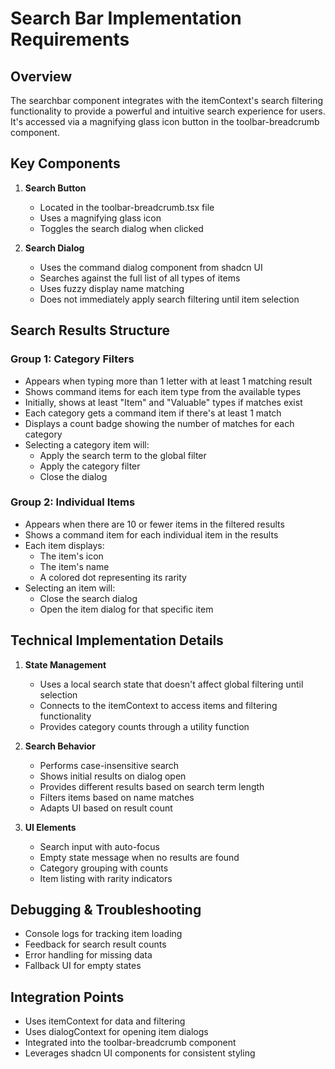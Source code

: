 # Search Bar Implementation Requirements

## Overview

The searchbar component integrates with the itemContext's search filtering functionality to provide a powerful and intuitive search experience for users. It's accessed via a magnifying glass icon button in the toolbar-breadcrumb component.

## Key Components

1. **Search Button**

    - Located in the toolbar-breadcrumb.tsx file
    - Uses a magnifying glass icon
    - Toggles the search dialog when clicked

2. **Search Dialog**
    - Uses the command dialog component from shadcn UI
    - Searches against the full list of all types of items
    - Uses fuzzy display name matching
    - Does not immediately apply search filtering until item selection

## Search Results Structure

### Group 1: Category Filters

-   Appears when typing more than 1 letter with at least 1 matching result
-   Shows command items for each item type from the available types
-   Initially, shows at least "Item" and "Valuable" types if matches exist
-   Each category gets a command item if there's at least 1 match
-   Displays a count badge showing the number of matches for each category
-   Selecting a category item will:
    -   Apply the search term to the global filter
    -   Apply the category filter
    -   Close the dialog

### Group 2: Individual Items

-   Appears when there are 10 or fewer items in the filtered results
-   Shows a command item for each individual item in the results
-   Each item displays:
    -   The item's icon
    -   The item's name
    -   A colored dot representing its rarity
-   Selecting an item will:
    -   Close the search dialog
    -   Open the item dialog for that specific item

## Technical Implementation Details

1. **State Management**

    - Uses a local search state that doesn't affect global filtering until selection
    - Connects to the itemContext to access items and filtering functionality
    - Provides category counts through a utility function

2. **Search Behavior**

    - Performs case-insensitive search
    - Shows initial results on dialog open
    - Provides different results based on search term length
    - Filters items based on name matches
    - Adapts UI based on result count

3. **UI Elements**
    - Search input with auto-focus
    - Empty state message when no results are found
    - Category grouping with counts
    - Item listing with rarity indicators

## Debugging & Troubleshooting

-   Console logs for tracking item loading
-   Feedback for search result counts
-   Error handling for missing data
-   Fallback UI for empty states

## Integration Points

-   Uses itemContext for data and filtering
-   Uses dialogContext for opening item dialogs
-   Integrated into the toolbar-breadcrumb component
-   Leverages shadcn UI components for consistent styling
